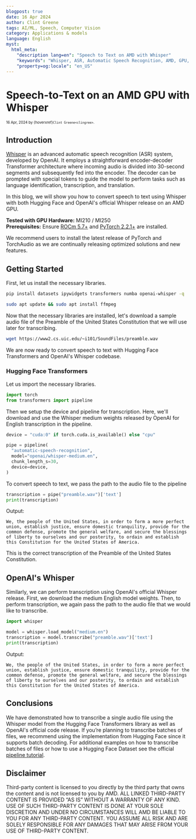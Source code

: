 ```yaml
---
blogpost: true
date: 16 Apr 2024
author: Clint Greene
tags: AI/ML, Speech, Computer Vision
category: Applications & models
language: English
myst:
  html_meta:
    "description lang=en": "Speech to Text on AMD with Whisper"
    "keywords": "Whisper, ASR, Automatic Speech Recognition, AMD, GPU, MI300, MI250"
    "property=og:locale": "en_US"
---
```


# Speech-to-Text on an AMD GPU with Whisper

<span style="font-size:0.7em;">16 Apr, 2024 by {hoverxref}`Clint Greene<clingree>`. </span>

## Introduction

[Whisper](https://openai.com/research/whisper) is an advanced automatic speech recognition (ASR) system, developed by OpenAI. It employs a straightforward encoder-decoder Transformer architecture where incoming audio is divided into 30-second segments and subsequently fed into the encoder. The decoder can be prompted with special tokens to guide the model to perform tasks such as language identification, transcription, and translation.

In this blog, we will show you how to convert speech to text using Whisper with both Hugging Face and OpenAI's official Whisper release on an AMD GPU.

**Tested with GPU Hardware:** MI210 / MI250\
**Prerequisites:** Ensure [ROCm 5.7+](https://rocm.docs.amd.com/projects/install-on-linux/en/latest/index.html) and [PyTorch 2.2.1+](https://rocm.docs.amd.com/projects/install-on-linux/en/latest/how-to/3rd-party/pytorch-install.html) are installed.

We recommend users to install the latest release of PyTorch and TorchAudio as we are continually releasing optimized solutions and new features.

## Getting Started

First, let us install the necessary libraries.

```bash
pip install datasets ipywidgets transformers numba openai-whisper -q
```

```bash
sudo apt update && sudo apt install ffmpeg
```

Now that the necessary libraries are installed, let's download a sample audio file of the Preamble of the United States Constitution that we will use later for transcribing.

```bash
wget https://www2.cs.uic.edu/~i101/SoundFiles/preamble.wav
```

We are now ready to convert speech to text with Hugging Face Transformers and OpenAI's Whisper codebase.

### Hugging Face Transformers

Let us import the necessary libraries.

```python
import torch
from transformers import pipeline
```

Then we setup the device and pipeline for transcription. Here, we'll download and use the Whisper medium weights released by OpenAI for English transcription in the pipeline.

```python
device = "cuda:0" if torch.cuda.is_available() else "cpu"

pipe = pipeline(
  "automatic-speech-recognition",
  model="openai/whisper-medium.en",
  chunk_length_s=30,
  device=device,
)
```

To convert speech to text, we pass the path to the audio file to the pipeline

```python
transcription = pipe("preamble.wav")['text']
print(transcription)
```

Output:

```text
We, the people of the United States, in order to form a more perfect union, establish justice, ensure domestic tranquility, provide for the common defense, promote the general welfare, and secure the blessings of liberty to ourselves and our posterity, to ordain and establish this Constitution for the United States of America.
```

This is the correct transcription of the Preamble of the United States Constitution.

## OpenAI's Whisper

Similarly, we can perform transcription using OpenAI's official Whisper release. First, we download the medium English model weights. Then, to perform transcription, we again pass the path to the audio file that we would like to transcribe.

```python
import whisper

model = whisper.load_model("medium.en")
transcription = model.transcribe("preamble.wav")['text']
print(transcription)
```

Output:

```text
We, the people of the United States, in order to form a more perfect union, establish justice, ensure domestic tranquility, provide for the common defense, promote the general welfare, and secure the blessings of liberty to ourselves and our posterity, to ordain and establish this Constitution for the United States of America.
```

## Conclusions

We have demonstrated how to transcribe a single audio file using the Whisper model from the Hugging Face Transformers library as well as OpenAI's official code release. If you’re planning to transcribe batches of files, we recommend using the implementation from Hugging Face since it supports batch decoding. For additional examples on how to transcribe batches of files or how to use a Hugging Face Dataset see the official [pipeline tutorial](https://huggingface.co/docs/transformers/pipeline_tutorial).

## Disclaimer

Third-party content is licensed to you directly by the third party that owns the content and is not licensed to you by AMD. ALL LINKED THIRD-PARTY CONTENT IS PROVIDED “AS IS” WITHOUT A WARRANTY OF ANY KIND. USE OF SUCH THIRD-PARTY CONTENT IS DONE AT
YOUR SOLE DISCRETION AND UNDER NO CIRCUMSTANCES WILL AMD BE LIABLE TO YOU FOR
ANY THIRD-PARTY CONTENT. YOU ASSUME ALL RISK AND ARE SOLELY RESPONSIBLE FOR ANY
DAMAGES THAT MAY ARISE FROM YOUR USE OF THIRD-PARTY CONTENT.
